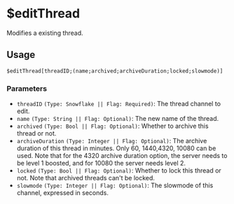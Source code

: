 # $editThread
Modifies a existing thread.

## Usage
```
$editThread[threadID;(name;archived;archiveDuration;locked;slowmode)]
```

### Parameters
- `threadID` `(Type: Snowflake || Flag: Required)`: The thread channel to edit.
- `name` `(Type: String || Flag: Optional)`: The new name of the thread.
- `archived` `(Type: Bool || Flag: Optional)`: Whether to archive this thread or not.
- `archiveDuration` `(Type: Integer || Flag: Optional)`: The archive duration of this thread in minutes. Only 60, 1440,4320, 10080 can be used. Note that for the 4320 archive duration option, the server needs to be level 1 boosted, and for 10080 the server needs level 2.
- `locked` `(Type: Bool || Flag: Optional)`: Whether to lock this thread or not. Note that archived threads can't be locked.
- `slowmode` `(Type: Integer || Flag: Optional)`: The slowmode of this channel, expressed in seconds.